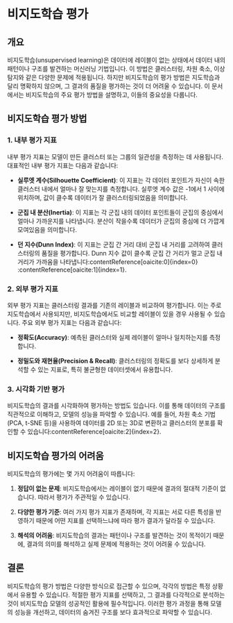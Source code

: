 # 비지도학습 평가

## 개요
비지도학습(unsupervised learning)은 데이터에 레이블이 없는 상태에서 데이터 내의 패턴이나 구조를 발견하는 머신러닝 기법입니다. 이 방법은 클러스터링, 차원 축소, 이상 탐지와 같은 다양한 문제에 적용됩니다. 하지만 비지도학습의 평가 방법은 지도학습과 달리 명확하지 않으며, 그 결과의 품질을 평가하는 것이 더 어려울 수 있습니다. 이 문서에서는 비지도학습의 주요 평가 방법을 설명하고, 이들의 중요성을 다룹니다.

## 비지도학습 평가 방법

### 1. **내부 평가 지표**
내부 평가 지표는 모델이 만든 클러스터 또는 그룹의 일관성을 측정하는 데 사용됩니다. 대표적인 내부 평가 지표는 다음과 같습니다:

- **실루엣 계수(Silhouette Coefficient)**: 이 지표는 각 데이터 포인트가 자신이 속한 클러스터 내에서 얼마나 잘 맞는지를 측정합니다. 실루엣 계수 값은 -1에서 1 사이에 위치하며, 값이 클수록 데이터가 잘 클러스터링되었음을 의미합니다.

- **군집 내 분산(Inertia)**: 이 지표는 각 군집 내의 데이터 포인트들이 군집의 중심에서 얼마나 가까운지를 나타냅니다. 분산이 작을수록 데이터가 군집의 중심에 더 가깝게 모여있음을 의미합니다.

- **던 지수(Dunn Index)**: 이 지표는 군집 간 거리 대비 군집 내 거리를 고려하여 클러스터링의 품질을 평가합니다. Dunn 지수 값이 클수록 군집 간 거리가 멀고 군집 내 거리가 가까움을 나타냅니다&#8203;:contentReference[oaicite:0]{index=0}&#8203;:contentReference[oaicite:1]{index=1}.

### 2. **외부 평가 지표**
외부 평가 지표는 클러스터링 결과를 기존의 레이블과 비교하여 평가합니다. 이는 주로 지도학습에서 사용되지만, 비지도학습에서도 비교할 레이블이 있을 경우 사용될 수 있습니다. 주요 외부 평가 지표는 다음과 같습니다:

- **정확도(Accuracy)**: 예측된 클러스터와 실제 레이블이 얼마나 일치하는지를 측정합니다.

- **정밀도와 재현율(Precision & Recall)**: 클러스터링의 정확도를 보다 상세하게 분석할 수 있는 지표로, 특히 불균형한 데이터셋에서 유용합니다.

### 3. **시각화 기반 평가**
비지도학습의 결과를 시각화하여 평가하는 방법도 있습니다. 이를 통해 데이터의 구조를 직관적으로 이해하고, 모델의 성능을 파악할 수 있습니다. 예를 들어, 차원 축소 기법(PCA, t-SNE 등)을 사용하여 데이터를 2D 또는 3D로 변환하고 클러스터의 분포를 확인할 수 있습니다&#8203;:contentReference[oaicite:2]{index=2}.

## 비지도학습 평가의 어려움
비지도학습의 평가에는 몇 가지 어려움이 따릅니다:

1. **정답이 없는 문제**: 비지도학습에서는 레이블이 없기 때문에 결과의 절대적 기준이 없습니다. 따라서 평가가 주관적일 수 있습니다.

2. **다양한 평가 기준**: 여러 가지 평가 지표가 존재하며, 각 지표는 서로 다른 특성을 반영하기 때문에 어떤 지표를 선택하느냐에 따라 평가 결과가 달라질 수 있습니다.

3. **해석의 어려움**: 비지도학습의 결과는 패턴이나 구조를 발견하는 것이 목적이기 때문에, 결과의 의미를 해석하고 실제 문제에 적용하는 것이 어려울 수 있습니다.

## 결론
비지도학습의 평가 방법은 다양한 방식으로 접근할 수 있으며, 각각의 방법은 특정 상황에서 유용할 수 있습니다. 적절한 평가 지표를 선택하고, 그 결과를 다각적으로 분석하는 것이 비지도학습 모델의 성공적인 활용에 필수적입니다. 이러한 평가 과정을 통해 모델의 성능을 개선하고, 데이터의 숨겨진 구조를 보다 효과적으로 파악할 수 있습니다.
